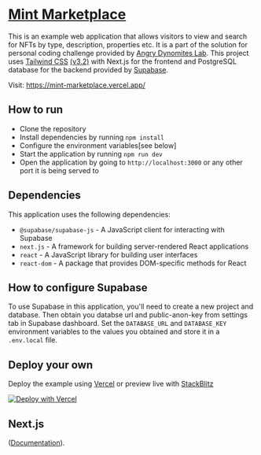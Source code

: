 # [Mint Marketplace](https://mint-marketplace.vercel.app/)

This is an example web application that allows visitors to view and search for NFTs by type, description, properties etc. It is a part of the solution for personal coding challenge provided by [Angry Dynomites Lab](https://www.angrydynomiteslab.com/). This project uses [Tailwind CSS](https://tailwindcss.com/) [(v3.2)](https://tailwindcss.com/blog/tailwindcss-v3-2) with Next.js for the frontend and PostgreSQL database for the backend provided by [Supabase](https://supabase.com). 

Visit: https://mint-marketplace.vercel.app/

## How to run

- Clone the repository
- Install dependencies by running ```npm install```
- Configure the environment variables[see below]
- Start the application by running ```npm run dev```
- Open the application by going to ```http://localhost:3000``` or any other port it is being served to

## Dependencies

This application uses the following dependencies:

- `@supabase/supabase-js` - A JavaScript client for interacting with Supabase
- `next.js` - A framework for building server-rendered React applications
- `react` - A JavaScript library for building user interfaces
- `react-dom` - A package that provides DOM-specific methods for React

## How to configure Supabase

To use Supabase in this application, you'll need to create a new project and database. Then obtain you databse url and public-anon-key from settings tab in Supabase dashboard. Set the `DATABASE_URL` and `DATABASE_KEY` environment variables to the values you obtained and store it in a `.env.local` file.

## Deploy your own

Deploy the example using [Vercel](https://vercel.com) or preview live with [StackBlitz](https://stackblitz.com/github/vercel/next.js/tree/canary/examples/with-tailwindcss)

[![Deploy with Vercel](https://vercel.com/button)](https://vercel.com/new/git/external?repository-url=https://github.com/vercel/next.js/tree/canary/examples/with-tailwindcss&project-name=with-tailwindcss&repository-name=with-tailwindcss)

## Next.js

([Documentation](https://nextjs.org/docs/deployment)).
